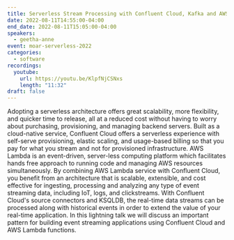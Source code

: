 ```yaml
---
title: Serverless Stream Processing with Confluent Cloud, Kafka and AWS Lambda
date: 2022-08-11T14:55:00-04:00
end_date: 2022-08-11T15:05:00-04:00
speakers:
  - geetha-anne
event: moar-serverless-2022
categories:
  - software
recordings:
  youtube:
    url: https://youtu.be/KlpfNjCSNxs
    length: "11:32"
draft: false
---
```


Adopting a serverless architecture offers great scalability, more flexibility, and quicker time to release, all at a reduced cost without having to worry about purchasing, provisioning, and managing backend servers. Built as a cloud-native service, Confluent Cloud offers a serverless experience with self-serve provisioning, elastic scaling, and usage-based billing so that you pay for what you stream and not for provisioned infrastructure. AWS Lambda is an event-driven, server-less computing platform which facilitates hands free approach to running code and managing AWS resources simultaneously. By combining AWS Lambda service with Confluent Cloud, you benefit from an architecture that is scalable, extensible, and cost effective for ingesting, processing and analyzing any type of event streaming data, including IoT, logs, and clickstreams. With Confluent Cloud's source connectors and KSQLDB, the real-time data streams can be processed along with historical events in order to extend the value of your real-time application. In this lightning talk we will discuss an important pattern for building event streaming applications using Confluent Cloud and AWS Lambda functions.
